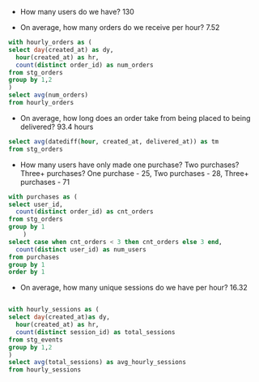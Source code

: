 * How many users do we have? 130 

* On average, how many orders do we receive per hour? 7.52

```sql
with hourly_orders as (
select day(created_at) as dy, 
  hour(created_at) as hr,
  count(distinct order_id) as num_orders
from stg_orders 
group by 1,2
)
select avg(num_orders)
from hourly_orders

```

* On average, how long does an order take from being placed to being delivered? 93.4 hours

```sql
select avg(datediff(hour, created_at, delivered_at)) as tm 
from stg_orders
```

* How many users have only made one purchase? Two purchases? Three+ purchases? One purchase - 25, Two purchases - 28, Three+ purchases - 71

```sql
with purchases as (
select user_id,
  count(distinct order_id) as cnt_orders
from stg_orders
group by 1
    )
select case when cnt_orders < 3 then cnt_orders else 3 end, 
  count(distinct user_id) as num_users
from purchases
group by 1
order by 1

```

* On average, how many unique sessions do we have per hour? 16.32

```sql 

with hourly_sessions as (
select day(created_at)as dy,
  hour(created_at) as hr,
  count(distinct session_id) as total_sessions
from stg_events 
group by 1,2
) 
select avg(total_sessions) as avg_hourly_sessions
from hourly_sessions


```